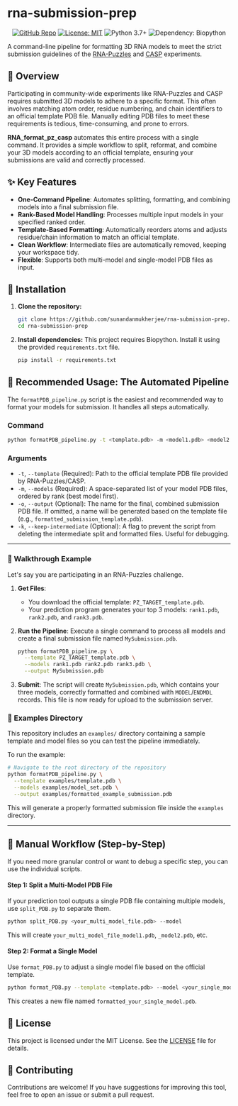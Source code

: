 # rna-submission-prep

<p align="center">
  <a href="https://github.com/sunandanmukherjee/RNA_format_pz_casp"><img src="https://img.shields.io/badge/GitHub-Repo-blue.svg" alt="GitHub Repo"></a>
  <a href="https://github.com/sunandanmukherjee/RNA_format_pz_casp/blob/main/LICENSE"><img src="https://img.shields.io/badge/License-MIT-yellow.svg" alt="License: MIT"></a>
  <img src="https://img.shields.io/badge/python-3.7+-blue.svg" alt="Python 3.7+">
  <img src="https://img.shields.io/badge/dependency-Biopython-green.svg" alt="Dependency: Biopython">
</p>

A command-line pipeline for formatting 3D RNA models to meet the strict submission guidelines of the [RNA-Puzzles](https://www.rnabase.org/puzzles/) and [CASP](https://predictioncenter.org/) experiments.

## 🧬 Overview

Participating in community-wide experiments like RNA-Puzzles and CASP requires submitted 3D models to adhere to a specific format. This often involves matching atom order, residue numbering, and chain identifiers to an official template PDB file. Manually editing PDB files to meet these requirements is tedious, time-consuming, and prone to errors.

**RNA_format_pz_casp** automates this entire process with a single command. It provides a simple workflow to split, reformat, and combine your 3D models according to an official template, ensuring your submissions are valid and correctly processed.

## ✨ Key Features

-   **One-Command Pipeline**: Automates splitting, formatting, and combining models into a final submission file.
-   **Rank-Based Model Handling**: Processes multiple input models in your specified ranked order.
-   **Template-Based Formatting**: Automatically reorders atoms and adjusts residue/chain information to match an official template.
-   **Clean Workflow**: Intermediate files are automatically removed, keeping your workspace tidy.
-   **Flexible**: Supports both multi-model and single-model PDB files as input.

## 🚀 Installation

1.  **Clone the repository:**
    ```bash
    git clone https://github.com/sunandanmukherjee/rna-submission-prep.git
    cd rna-submission-prep
    ```

2.  **Install dependencies:**
    This project requires Biopython. Install it using the provided `requirements.txt` file.
    ```bash
    pip install -r requirements.txt
    ```

## 📖 Recommended Usage: The Automated Pipeline

The `formatPDB_pipeline.py` script is the easiest and recommended way to format your models for submission. It handles all steps automatically.

### Command

```bash
python formatPDB_pipeline.py -t <template.pdb> -m <model1.pdb> <model2.pdb> ... -o <output.pdb>
```

### Arguments

-   `-t`, `--template` (Required): Path to the official template PDB file provided by RNA-Puzzles/CASP.
-   `-m`, `--models` (Required): A space-separated list of your model PDB files, ordered by rank (best model first).
-   `-o`, `--output` (Optional): The name for the final, combined submission PDB file. If omitted, a name will be generated based on the template file (e.g., `formatted_submission_template.pdb`).
-   `-k`, `--keep-intermediate` (Optional): A flag to prevent the script from deleting the intermediate split and formatted files. Useful for debugging.

---

### 📝 Walkthrough Example

Let's say you are participating in an RNA-Puzzles challenge.

1.  **Get Files**:
    -   You download the official template: `PZ_TARGET_template.pdb`.
    -   Your prediction program generates your top 3 models: `rank1.pdb`, `rank2.pdb`, and `rank3.pdb`.

2.  **Run the Pipeline**:
    Execute a single command to process all models and create a final submission file named `MySubmission.pdb`.

    ```bash
    python formatPDB_pipeline.py \
      --template PZ_TARGET_template.pdb \
      --models rank1.pdb rank2.pdb rank3.pdb \
      --output MySubmission.pdb
    ```

3.  **Submit**:
    The script will create `MySubmission.pdb`, which contains your three models, correctly formatted and combined with `MODEL`/`ENDMDL` records. This file is now ready for upload to the submission server.

### 📁 Examples Directory

This repository includes an `examples/` directory containing a sample template and model files so you can test the pipeline immediately.

To run the example:
```bash
# Navigate to the root directory of the repository
python formatPDB_pipeline.py \
  --template examples/template.pdb \
  --models examples/model_set.pdb \
  --output examples/formatted_example_submission.pdb
```
This will generate a properly formatted submission file inside the `examples` directory.

---

## 🔬 Manual Workflow (Step-by-Step)

If you need more granular control or want to debug a specific step, you can use the individual scripts.

#### Step 1: Split a Multi-Model PDB File

If your prediction tool outputs a single PDB file containing multiple models, use `split_PDB.py` to separate them.

```bash
python split_PDB.py <your_multi_model_file.pdb> --model
```
This will create `your_multi_model_file_model1.pdb`, `_model2.pdb`, etc.

#### Step 2: Format a Single Model

Use `format_PDB.py` to adjust a single model file based on the official template.

```bash
python format_PDB.py --template <template.pdb> --model <your_single_model.pdb>
```
This creates a new file named `formatted_your_single_model.pdb`.

## 📜 License

This project is licensed under the MIT License. See the [LICENSE](LICENSE) file for details.

## 🙌 Contributing

Contributions are welcome! If you have suggestions for improving this tool, feel free to open an issue or submit a pull request.
